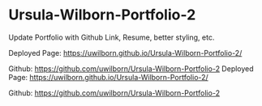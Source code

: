 # Ursula-Wilborn-Portfolio-2
Update Portfolio with Github Link, Resume, better styling, etc.

Deployed Page: https://uwilborn.github.io/Ursula-Wilborn-Portfolio-2/

Github: https://github.com/uwilborn/Ursula-Wilborn-Portfolio-2
Deployed Page:
https://uwilborn.github.io/Ursula-Wilborn-Portfolio-2/

Github:
https://github.com/uwilborn/Ursula-Wilborn-Portfolio-2
